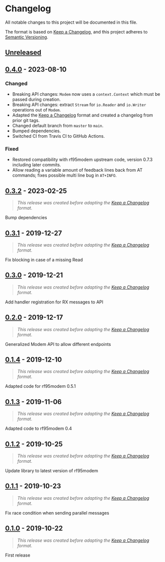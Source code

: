 # Changelog

All notable changes to this project will be documented in this file.

The format is based on [Keep a Changelog][keep-a-changelog], and this project adheres to [Semantic Versioning][semantic-versioning].

## [Unreleased]

## [0.4.0] - 2023-08-10
### Changed
- Breaking API changes: `Modem` now uses a `context.Context` which must be passed during creation.
- Breaking API changes: extract `Stream` for `io.Reader` and `io.Writer` operations out of `Modem`.
- Adapted the [Keep a Changelog][keep-a-changelog] format and created a changelog from prior git tags.
- Changed default branch from `master` to `main`.
- Bumped dependencies.
- Switched CI from Travis CI to GitHub Actions.

### Fixed
- Restored compatibility with rf95modem upstream code, version 0.7.3 including later commits.
- Allow reading a variable amount of feedback lines back from AT commands; fixes possible multi line bug in `AT+INFO`.

## [0.3.2] - 2023-02-25
> _This release was created before adapting the [Keep a Changelog][keep-a-changelog] format._

Bump dependencies

## [0.3.1] - 2019-12-27
> _This release was created before adapting the [Keep a Changelog][keep-a-changelog] format._

Fix blocking in case of a missing Read

## [0.3.0] - 2019-12-21
> _This release was created before adapting the [Keep a Changelog][keep-a-changelog] format._

Add handler registration for RX messages to API

## [0.2.0] - 2019-12-17
> _This release was created before adapting the [Keep a Changelog][keep-a-changelog] format._

Generalized Modem API to allow different endpoints

## [0.1.4] - 2019-12-10
> _This release was created before adapting the [Keep a Changelog][keep-a-changelog] format._

Adapted code for rf95modem 0.5.1

## [0.1.3] - 2019-11-06
> _This release was created before adapting the [Keep a Changelog][keep-a-changelog] format._

Adapted code to rf95modem 0.4

## [0.1.2] - 2019-10-25
> _This release was created before adapting the [Keep a Changelog][keep-a-changelog] format._

Update library to latest version of rf95modem

## [0.1.1] - 2019-10-23
> _This release was created before adapting the [Keep a Changelog][keep-a-changelog] format._

Fix race condition when sending parallel messages

## [0.1.0] - 2019-10-22
> _This release was created before adapting the [Keep a Changelog][keep-a-changelog] format._

First release

[keep-a-changelog]: https://keepachangelog.com/en/1.1.0/
[semantic-versioning]: https://semver.org/spec/v2.0.0.html

[unreleased]: https://github.com/dtn7/rf95modem-go/compare/v0.4.0...HEAD
[0.4.0]: https://github.com/dtn7/rf95modem-go/compare/v0.3.2...v0.4.0
[0.3.2]: https://github.com/dtn7/rf95modem-go/compare/v0.3.1...v0.3.2
[0.3.1]: https://github.com/dtn7/rf95modem-go/compare/v0.3.0...v0.3.1
[0.3.0]: https://github.com/dtn7/rf95modem-go/compare/v0.2.0...v0.3.0
[0.2.0]: https://github.com/dtn7/rf95modem-go/compare/v0.1.4...v0.2.0
[0.1.4]: https://github.com/dtn7/rf95modem-go/compare/v0.1.3...v0.1.4
[0.1.3]: https://github.com/dtn7/rf95modem-go/compare/v0.1.2...v0.1.3
[0.1.2]: https://github.com/dtn7/rf95modem-go/compare/v0.1.1...v0.1.2
[0.1.1]: https://github.com/dtn7/rf95modem-go/compare/v0.1.0...v0.1.1
[0.1.0]: https://github.com/dtn7/rf95modem-go/releases/tag/v0.1.0
